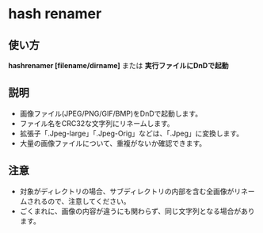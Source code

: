 # hash renamer

## 使い方

**hashrenamer [filename/dirname]**
または
**実行ファイルにDnDで起動**

## 説明

* 画像ファイル(JPEG/PNG/GIF/BMP)をDnDで起動します。
* ファイル名をCRC32な文字列にリネームします。
* 拡張子「.Jpeg-large」「.Jpeg-Orig」などは、「.Jpeg」に変換します。
* 大量の画像ファイルについて、重複がないか確認できます。

## 注意

* 対象がディレクトリの場合、サブディレクトリの内部を含む全画像がリネームされるので、注意してください。
* ごくまれに、画像の内容が違うにも関わらず、同じ文字列となる場合があります。
